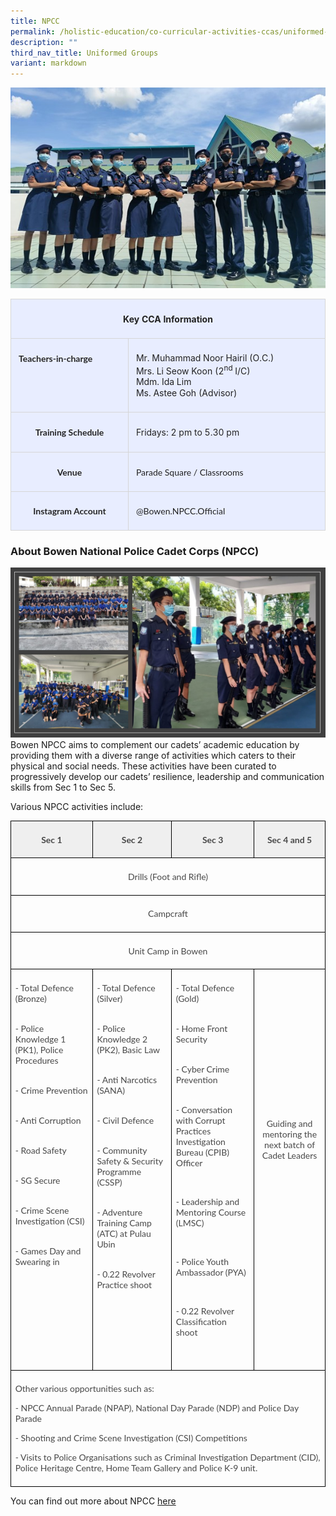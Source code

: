 ```yaml
---
title: NPCC
permalink: /holistic-education/co-curricular-activities-ccas/uniformed-groups/npcc/
description: ""
third_nav_title: Uniformed Groups
variant: markdown
---
```

![](/images/CCAs/Uniform%20Groups/NPCC/npcc%20main.jpg)
<table style="border-collapse:collapse;mso-table-layout-alt:fixed;border:none;
 mso-yfti-tbllook:1536;mso-padding-alt:0cm 5.4pt 0cm 5.4pt;mso-border-insideh:
 cell-none;mso-border-insidev:cell-none" width="624" cellpadding="0" cellspacing="0" border="1" class="MsoNormalTable"><tbody><tr style="mso-yfti-irow:0;mso-yfti-firstrow:yes;height:23.25pt"><td style="width:467.95pt;border:solid #D6D6D6 1.0pt;
  background:#E8EDFF;padding:6.0pt 9.0pt 6.0pt 9.0pt;height:23.25pt" valign="top" colspan="2" width="624"><p style="text-align:center" align="center" class="MsoNormal"><b style="mso-bidi-font-weight:normal"><span style="font-size:10.5pt;
  line-height:115%;color:#222222" lang="EN">Key CCA Information</span></b><span style="font-size:12.0pt;line-height:115%;font-family:&quot;Lato&quot;,sans-serif;
  mso-fareast-font-family:Lato;mso-bidi-font-family:Lato;color:#484848" lang="EN"></span></p></td></tr><tr style="mso-yfti-irow:1;height:47.25pt"><td style="width:174.25pt;border:solid #D6D6D6 1.0pt;
  border-top:none;mso-border-top-alt:solid #D6D6D6 1.0pt;background:#E8EDFF;
  padding:6.0pt 9.0pt 6.0pt 9.0pt;height:47.25pt" valign="top" width="232"><p class="MsoNormal"><b style="mso-bidi-font-weight:normal"><span style="font-size:10.5pt;line-height:115%;font-family:&quot;Lato&quot;,sans-serif;
  mso-fareast-font-family:Lato;mso-bidi-font-family:Lato;color:#252525" lang="EN">Teachers-in-charge</span></b><span style="font-size:12.0pt;line-height:115%;font-family:&quot;Lato&quot;,sans-serif;
  mso-fareast-font-family:Lato;mso-bidi-font-family:Lato;color:#484848" lang="EN"></span></p></td><td style="width:293.7pt;border-top:none;border-left:
  none;border-bottom:solid #D6D6D6 1.0pt;border-right:solid #D6D6D6 1.0pt;
  mso-border-top-alt:solid #D6D6D6 1.0pt;mso-border-left-alt:solid #D6D6D6 1.0pt;
  background:#E8EDFF;padding:6.0pt 9.0pt 6.0pt 9.0pt;height:47.25pt" valign="top" width="392"><p class="MsoNormal"><span style="font-size:10.5pt;line-height:115%;
	color:#222222" lang="EN">Mr. Muhammad Noor Hairil (O.C.)<br> Mrs. Li Seow Koon (2<sup>nd</sup> I/C)<br>Mdm. Ida Lim<br>Ms. Astee Goh (Advisor)</span><span style="font-size:12.0pt;line-height:
  115%;font-family:&quot;Lato&quot;,sans-serif;mso-fareast-font-family:Lato;mso-bidi-font-family:
  Lato;color:#484848" lang="EN"></span></p></td></tr><tr style="mso-yfti-irow:2;height:23.25pt"><td style="width:174.25pt;border:solid #D6D6D6 1.0pt;
  border-top:none;mso-border-top-alt:solid #D6D6D6 1.0pt;background:#E8EDFF;
  padding:6.0pt 9.0pt 6.0pt 9.0pt;height:23.25pt" valign="top" width="232"><p style="text-align:center" align="center" class="MsoNormal"><b style="mso-bidi-font-weight:normal"><span style="font-size:10.5pt;
  line-height:115%;font-family:&quot;Lato&quot;,sans-serif;mso-fareast-font-family:Lato;
  mso-bidi-font-family:Lato;color:#252525" lang="EN">Training Schedule</span></b><span style="font-size:12.0pt;line-height:115%;font-family:&quot;Lato&quot;,sans-serif;
  mso-fareast-font-family:Lato;mso-bidi-font-family:Lato;color:#484848" lang="EN"></span></p></td><td style="width:293.7pt;border-top:none;border-left:
  none;border-bottom:solid #D6D6D6 1.0pt;border-right:solid #D6D6D6 1.0pt;
  mso-border-top-alt:solid #D6D6D6 1.0pt;mso-border-left-alt:solid #D6D6D6 1.0pt;
  background:#E8EDFF;padding:6.0pt 9.0pt 6.0pt 9.0pt;height:23.25pt" valign="top" width="392"><p class="MsoNormal"><span style="font-size:10.5pt;line-height:115%;
  color:#252525" lang="EN">Fridays: 2 pm to 5.30 pm</span><span style="font-size:
  12.0pt;line-height:115%;font-family:&quot;Lato&quot;,sans-serif;mso-fareast-font-family:
  Lato;mso-bidi-font-family:Lato;color:#484848" lang="EN"></span></p></td></tr><tr style="mso-yfti-irow:3;height:22.5pt"><td style="width:174.25pt;border:solid #D6D6D6 1.0pt;
  border-top:none;mso-border-top-alt:solid #D6D6D6 1.0pt;background:#E8EDFF;
  padding:6.0pt 9.0pt 6.0pt 9.0pt;height:22.5pt" valign="top" width="232"><p style="text-align:center" align="center" class="MsoNormal"><b style="mso-bidi-font-weight:normal"><span style="font-size:10.5pt;
  line-height:115%;font-family:&quot;Lato&quot;,sans-serif;mso-fareast-font-family:Lato;
  mso-bidi-font-family:Lato;color:#252525" lang="EN">Venue</span></b><span style="font-size:12.0pt;line-height:115%;font-family:&quot;Lato&quot;,sans-serif;
  mso-fareast-font-family:Lato;mso-bidi-font-family:Lato;color:#484848" lang="EN"></span></p></td><td style="width:293.7pt;border-top:none;border-left:
  none;border-bottom:solid #D6D6D6 1.0pt;border-right:solid #D6D6D6 1.0pt;
  mso-border-top-alt:solid #D6D6D6 1.0pt;mso-border-left-alt:solid #D6D6D6 1.0pt;
  background:#E8EDFF;padding:6.0pt 9.0pt 6.0pt 9.0pt;height:22.5pt" valign="top" width="392"><p class="MsoNormal"><span style="font-size:10.5pt;line-height:115%;
  font-family:&quot;Lato&quot;,sans-serif;mso-fareast-font-family:Lato;mso-bidi-font-family:
  Lato;color:#222222" lang="EN">Parade Square / Classrooms</span><span style="font-size:12.0pt;line-height:115%;font-family:&quot;Lato&quot;,sans-serif;
  mso-fareast-font-family:Lato;mso-bidi-font-family:Lato;color:#484848" lang="EN"></span></p></td></tr><tr style="mso-yfti-irow:4;mso-yfti-lastrow:yes;height:22.5pt"><td style="width:174.25pt;border:solid #D6D6D6 1.0pt;
  border-top:none;mso-border-top-alt:solid #D6D6D6 1.0pt;background:#E8EDFF;
  padding:6.0pt 9.0pt 6.0pt 9.0pt;height:22.5pt" valign="top" width="232"><p style="text-align:center" align="center" class="MsoNormal"><b style="mso-bidi-font-weight:normal"><span style="font-size:10.5pt;
  line-height:115%;font-family:&quot;Lato&quot;,sans-serif;mso-fareast-font-family:Lato;
  mso-bidi-font-family:Lato;color:#252525" lang="EN">Instagram Account</span></b></p></td><td style="width:293.7pt;border-top:none;border-left:
  none;border-bottom:solid #D6D6D6 1.0pt;border-right:solid #D6D6D6 1.0pt;
  mso-border-top-alt:solid #D6D6D6 1.0pt;mso-border-left-alt:solid #D6D6D6 1.0pt;
  background:#E8EDFF;padding:6.0pt 9.0pt 6.0pt 9.0pt;height:22.5pt" valign="top" width="392"><p class="MsoNormal"><span style="font-size:10.5pt;line-height:115%;
  font-family:&quot;Lato&quot;,sans-serif;mso-fareast-font-family:Lato;mso-bidi-font-family:
  Lato;color:#222222" lang="EN">@Bowen.NPCC.Official</span></p></td></tr></tbody></table>

### About Bowen National Police Cadet Corps (NPCC)
![](/images/CCAs/Uniform%20Groups/NPCC/npcc%20group.jpg)
Bowen NPCC aims to complement our cadets’ academic education by providing them with a diverse range of activities which caters to their physical and social needs. These activities have been curated to progressively develop our cadets’ resilience, leadership and communication skills from Sec 1 to Sec 5. 

Various NPCC activities include:

      
<table style="border-collapse:collapse;mso-table-layout-alt:fixed;border:none;
 mso-border-alt:solid black 1.0pt;mso-yfti-tbllook:1536;mso-padding-alt:0cm 5.4pt 0cm 5.4pt;
 mso-border-insideh:1.0pt solid black;mso-border-insidev:1.0pt solid black" width="639" cellpadding="0" cellspacing="0" border="1" class="MsoNormalTable"><tbody><tr style="mso-yfti-irow:0;mso-yfti-firstrow:yes;height:12.95pt"><td style="width:119.85pt;border:solid black 1.0pt;
  background:#EFEFEF;padding:5.0pt 5.0pt 5.0pt 5.0pt;height:12.95pt" valign="top" width="160"><p style="text-align:center;line-height:normal;
  mso-pagination:none;border:none;mso-padding-alt:31.0pt 31.0pt 31.0pt 31.0pt;
  mso-border-shadow:yes" align="center" class="MsoNormal"><b style="mso-bidi-font-weight:normal"><span style="font-family:&quot;Lato&quot;,sans-serif;mso-fareast-font-family:Lato;mso-bidi-font-family:
  Lato;color:#484848" lang="EN">Sec 1</span></b></p></td><td style="width:119.85pt;border:solid black 1.0pt;
  border-left:none;mso-border-left-alt:solid black 1.0pt;background:#EFEFEF;
  padding:5.0pt 5.0pt 5.0pt 5.0pt;height:12.95pt" valign="top" width="160"><p style="text-align:center;line-height:normal;
  mso-pagination:none;border:none;mso-padding-alt:31.0pt 31.0pt 31.0pt 31.0pt;
  mso-border-shadow:yes" align="center" class="MsoNormal"><b style="mso-bidi-font-weight:normal"><span style="font-family:&quot;Lato&quot;,sans-serif;mso-fareast-font-family:Lato;mso-bidi-font-family:
  Lato;color:#484848" lang="EN">Sec 2</span></b></p></td><td style="width:119.85pt;border:solid black 1.0pt;
  border-left:none;mso-border-left-alt:solid black 1.0pt;background:#EFEFEF;
  padding:5.0pt 5.0pt 5.0pt 5.0pt;height:12.95pt" valign="top" width="160"><p style="text-align:center;line-height:normal;
  mso-pagination:none;border:none;mso-padding-alt:31.0pt 31.0pt 31.0pt 31.0pt;
  mso-border-shadow:yes" align="center" class="MsoNormal"><b style="mso-bidi-font-weight:normal"><span style="font-family:&quot;Lato&quot;,sans-serif;mso-fareast-font-family:Lato;mso-bidi-font-family:
  Lato;color:#484848" lang="EN">Sec 3</span></b></p></td><td style="width:119.85pt;border:solid black 1.0pt;
  border-left:none;mso-border-left-alt:solid black 1.0pt;background:#EFEFEF;
  padding:5.0pt 5.0pt 5.0pt 5.0pt;height:12.95pt" valign="top" width="160"><p style="text-align:center;line-height:normal;
  mso-pagination:none;border:none;mso-padding-alt:31.0pt 31.0pt 31.0pt 31.0pt;
  mso-border-shadow:yes" align="center" class="MsoNormal"><b style="mso-bidi-font-weight:normal"><span style="font-family:&quot;Lato&quot;,sans-serif;mso-fareast-font-family:Lato;mso-bidi-font-family:
  Lato;color:#484848" lang="EN">Sec 4 and 5</span></b></p></td></tr><tr style="mso-yfti-irow:1;height:28.45pt"><td style="width:479.55pt;border:solid black 1.0pt;
  border-top:none;mso-border-top-alt:solid black 1.0pt;padding:5.0pt 5.0pt 5.0pt 5.0pt;
  height:28.45pt" valign="top" colspan="4" width="639"><p style="text-align:center;line-height:normal;
  mso-pagination:none" align="center" class="MsoNormal"><span style="font-family:&quot;Lato&quot;,sans-serif;
  mso-fareast-font-family:Lato;mso-bidi-font-family:Lato;color:#484848" lang="EN">Drills (Foot and Rifle)</span></p></td></tr><tr style="mso-yfti-irow:2;height:27.0pt"><td style="width:479.55pt;border:solid black 1.0pt;
  border-top:none;mso-border-top-alt:solid black 1.0pt;padding:5.0pt 5.0pt 5.0pt 5.0pt;
  height:27.0pt" valign="top" colspan="4" width="639"><p style="text-align:center;line-height:normal;
  mso-pagination:none;border:none;mso-padding-alt:31.0pt 31.0pt 31.0pt 31.0pt;
  mso-border-shadow:yes" align="center" class="MsoNormal"><span style="font-family:&quot;Lato&quot;,sans-serif;
  mso-fareast-font-family:Lato;mso-bidi-font-family:Lato;color:#484848" lang="EN">Campcraft</span></p></td></tr><tr style="mso-yfti-irow:3;height:27.75pt"><td style="width:479.55pt;border:solid black 1.0pt;
  border-top:none;mso-border-top-alt:solid black 1.0pt;padding:5.0pt 5.0pt 5.0pt 5.0pt;
  height:27.75pt" valign="top" colspan="4" width="639"><p style="text-align:center;line-height:normal;
  mso-pagination:none;border:none;mso-padding-alt:31.0pt 31.0pt 31.0pt 31.0pt;
  mso-border-shadow:yes" align="center" class="MsoNormal"><span style="font-family:&quot;Lato&quot;,sans-serif;
  mso-fareast-font-family:Lato;mso-bidi-font-family:Lato;color:#484848" lang="EN">Unit Camp in Bowen</span></p></td></tr><tr style="mso-yfti-irow:4;height:272.35pt"><td style="width:119.85pt;border:solid black 1.0pt;
  border-top:none;mso-border-top-alt:solid black 1.0pt;padding:5.0pt 5.0pt 5.0pt 5.0pt;
  height:272.35pt" valign="top" width="160"><p style="line-height:normal;mso-pagination:none;border:none;
  mso-padding-alt:31.0pt 31.0pt 31.0pt 31.0pt;mso-border-shadow:yes" class="MsoNormal"><span style="font-family:&quot;Lato&quot;,sans-serif;mso-fareast-font-family:Lato;
  mso-bidi-font-family:Lato;color:#484848" lang="EN">- Total Defence (Bronze)<br style="mso-special-character:line-break"><br style="mso-special-character:line-break"></span></p><p style="line-height:normal;mso-pagination:none;border:none;
  mso-padding-alt:31.0pt 31.0pt 31.0pt 31.0pt;mso-border-shadow:yes" class="MsoNormal"><span style="font-family:&quot;Lato&quot;,sans-serif;mso-fareast-font-family:Lato;
  mso-bidi-font-family:Lato;color:#484848" lang="EN">- Police Knowledge 1 (PK1), Police Procedures<br style="mso-special-character:line-break"><br style="mso-special-character:line-break"></span></p><p style="line-height:normal;mso-pagination:none;border:none;
  mso-padding-alt:31.0pt 31.0pt 31.0pt 31.0pt;mso-border-shadow:yes" class="MsoNormal"><span style="font-family:&quot;Lato&quot;,sans-serif;mso-fareast-font-family:Lato;
  mso-bidi-font-family:Lato;color:#484848" lang="EN">- Crime Prevention<br style="mso-special-character:line-break"><br style="mso-special-character:line-break"></span></p><p style="line-height:normal;mso-pagination:none;border:none;
  mso-padding-alt:31.0pt 31.0pt 31.0pt 31.0pt;mso-border-shadow:yes" class="MsoNormal"><span style="font-family:&quot;Lato&quot;,sans-serif;mso-fareast-font-family:Lato;
  mso-bidi-font-family:Lato;color:#484848" lang="EN">- Anti Corruption<br style="mso-special-character:line-break"><br style="mso-special-character:line-break"></span></p><p style="line-height:normal;mso-pagination:none;border:none;
  mso-padding-alt:31.0pt 31.0pt 31.0pt 31.0pt;mso-border-shadow:yes" class="MsoNormal"><span style="font-family:&quot;Lato&quot;,sans-serif;mso-fareast-font-family:Lato;
  mso-bidi-font-family:Lato;color:#484848" lang="EN">- Road Safety<br style="mso-special-character:
  line-break"><br style="mso-special-character:line-break"></span></p><p style="line-height:normal;mso-pagination:none;border:none;
  mso-padding-alt:31.0pt 31.0pt 31.0pt 31.0pt;mso-border-shadow:yes" class="MsoNormal"><span style="font-family:&quot;Lato&quot;,sans-serif;mso-fareast-font-family:Lato;
  mso-bidi-font-family:Lato;color:#484848" lang="EN">- SG Secure<br style="mso-special-character:
  line-break"><br style="mso-special-character:line-break"></span></p><p style="line-height:normal;mso-pagination:none;border:none;
  mso-padding-alt:31.0pt 31.0pt 31.0pt 31.0pt;mso-border-shadow:yes" class="MsoNormal"><span style="font-family:&quot;Lato&quot;,sans-serif;mso-fareast-font-family:Lato;
  mso-bidi-font-family:Lato;color:#484848" lang="EN">- Crime Scene Investigation (CSI)<br style="mso-special-character:line-break"><br style="mso-special-character:line-break"></span></p><p style="line-height:normal;mso-pagination:none;border:none;
  mso-padding-alt:31.0pt 31.0pt 31.0pt 31.0pt;mso-border-shadow:yes" class="MsoNormal"><span style="font-family:&quot;Lato&quot;,sans-serif;mso-fareast-font-family:Lato;
  mso-bidi-font-family:Lato;color:#484848" lang="EN">- Games Day and Swearing in</span></p></td><td style="width:119.85pt;border-top:none;border-left:
  none;border-bottom:solid black 1.0pt;border-right:solid black 1.0pt;
  mso-border-top-alt:solid black 1.0pt;mso-border-left-alt:solid black 1.0pt;
  padding:5.0pt 5.0pt 5.0pt 5.0pt;height:272.35pt" valign="top" width="160"><p style="line-height:normal;mso-pagination:none;border:none;
  mso-padding-alt:31.0pt 31.0pt 31.0pt 31.0pt;mso-border-shadow:yes" class="MsoNormal"><span style="font-family:&quot;Lato&quot;,sans-serif;mso-fareast-font-family:Lato;
  mso-bidi-font-family:Lato;color:#484848" lang="EN">- Total Defence (Silver)<br style="mso-special-character:line-break"><br style="mso-special-character:line-break"></span></p><p style="line-height:normal;mso-pagination:none;border:none;
  mso-padding-alt:31.0pt 31.0pt 31.0pt 31.0pt;mso-border-shadow:yes" class="MsoNormal"><span style="font-family:&quot;Lato&quot;,sans-serif;mso-fareast-font-family:Lato;
  mso-bidi-font-family:Lato;color:#484848" lang="EN">- Police Knowledge 2 (PK2), Basic Law<br style="mso-special-character:line-break"><br style="mso-special-character:line-break"></span></p><p style="line-height:normal;mso-pagination:none;border:none;
  mso-padding-alt:31.0pt 31.0pt 31.0pt 31.0pt;mso-border-shadow:yes" class="MsoNormal"><span style="font-family:&quot;Lato&quot;,sans-serif;mso-fareast-font-family:Lato;
  mso-bidi-font-family:Lato;color:#484848" lang="EN">- Anti Narcotics (SANA)<br style="mso-special-character:line-break"><br style="mso-special-character:line-break"></span></p><p style="line-height:normal;mso-pagination:none;border:none;
  mso-padding-alt:31.0pt 31.0pt 31.0pt 31.0pt;mso-border-shadow:yes" class="MsoNormal"><span style="font-family:&quot;Lato&quot;,sans-serif;mso-fareast-font-family:Lato;
  mso-bidi-font-family:Lato;color:#484848" lang="EN">- Civil Defence<br style="mso-special-character:
  line-break"><br style="mso-special-character:line-break"></span></p><p style="line-height:normal;mso-pagination:none;border:none;
  mso-padding-alt:31.0pt 31.0pt 31.0pt 31.0pt;mso-border-shadow:yes" class="MsoNormal"><span style="font-family:&quot;Lato&quot;,sans-serif;mso-fareast-font-family:Lato;
  mso-bidi-font-family:Lato;color:#484848" lang="EN">- Community Safety &amp; Security Programme (CSSP)<br style="mso-special-character:line-break"><br style="mso-special-character:line-break"></span></p><p style="line-height:normal;mso-pagination:none;border:none;
  mso-padding-alt:31.0pt 31.0pt 31.0pt 31.0pt;mso-border-shadow:yes" class="MsoNormal"><span style="font-family:&quot;Lato&quot;,sans-serif;mso-fareast-font-family:Lato;
  mso-bidi-font-family:Lato;color:#484848" lang="EN">- Adventure Training Camp (ATC) at Pulau Ubin<br style="mso-special-character:line-break"><br style="mso-special-character:line-break"></span></p><p style="line-height:normal;mso-pagination:none;border:none;
  mso-padding-alt:31.0pt 31.0pt 31.0pt 31.0pt;mso-border-shadow:yes" class="MsoNormal"><span style="font-family:&quot;Lato&quot;,sans-serif;mso-fareast-font-family:Lato;
  mso-bidi-font-family:Lato;color:#484848" lang="EN">- 0.22 Revolver Practice shoot</span></p><p style="line-height:normal;mso-pagination:none" class="MsoNormal"><span style="font-family:&quot;Lato&quot;,sans-serif;mso-fareast-font-family:Lato;
  mso-bidi-font-family:Lato;color:#484848" lang="EN">&nbsp;</span></p></td><td style="width:119.85pt;border-top:none;border-left:
  none;border-bottom:solid black 1.0pt;border-right:solid black 1.0pt;
  mso-border-top-alt:solid black 1.0pt;mso-border-left-alt:solid black 1.0pt;
  padding:5.0pt 5.0pt 5.0pt 5.0pt;height:272.35pt" valign="top" width="160"><p style="line-height:normal;mso-pagination:none;border:none;
  mso-padding-alt:31.0pt 31.0pt 31.0pt 31.0pt;mso-border-shadow:yes" class="MsoNormal"><span style="font-family:&quot;Lato&quot;,sans-serif;mso-fareast-font-family:Lato;
  mso-bidi-font-family:Lato;color:#484848" lang="EN">- Total Defence (Gold)<br style="mso-special-character:line-break"><br style="mso-special-character:line-break"></span></p><p style="line-height:normal;mso-pagination:none;border:none;
  mso-padding-alt:31.0pt 31.0pt 31.0pt 31.0pt;mso-border-shadow:yes" class="MsoNormal"><span style="font-family:&quot;Lato&quot;,sans-serif;mso-fareast-font-family:Lato;
  mso-bidi-font-family:Lato;color:#484848" lang="EN">- Home Front Security<br style="mso-special-character:line-break"><br style="mso-special-character:line-break"></span></p><p style="line-height:normal;mso-pagination:none;border:none;
  mso-padding-alt:31.0pt 31.0pt 31.0pt 31.0pt;mso-border-shadow:yes" class="MsoNormal"><span style="font-family:&quot;Lato&quot;,sans-serif;mso-fareast-font-family:Lato;
  mso-bidi-font-family:Lato;color:#484848" lang="EN">- Cyber Crime Prevention<br style="mso-special-character:line-break"><br style="mso-special-character:line-break"></span></p><p style="line-height:normal;mso-pagination:none;border:none;
  mso-padding-alt:31.0pt 31.0pt 31.0pt 31.0pt;mso-border-shadow:yes" class="MsoNormal"><span style="font-family:&quot;Lato&quot;,sans-serif;mso-fareast-font-family:Lato;
  mso-bidi-font-family:Lato;color:#484848" lang="EN">- Conversation with Corrupt Practices Investigation Bureau (CPIB) Officer</span></p><p style="margin-left:18.0pt;mso-add-space:auto;
  line-height:normal;mso-pagination:none;border:none;mso-padding-alt:31.0pt 31.0pt 31.0pt 31.0pt;
  mso-border-shadow:yes" class="MsoListParagraph"><span style="font-family:&quot;Lato&quot;,sans-serif;
  mso-fareast-font-family:Lato;mso-bidi-font-family:Lato;color:#484848" lang="EN">&nbsp;</span></p><p style="line-height:normal;mso-pagination:none;border:none;
  mso-padding-alt:31.0pt 31.0pt 31.0pt 31.0pt;mso-border-shadow:yes" class="MsoNormal"><span style="font-family:&quot;Lato&quot;,sans-serif;mso-fareast-font-family:Lato;
  mso-bidi-font-family:Lato;color:#484848" lang="EN">- Leadership and Mentoring Course (LMSC)</span></p><p class="MsoListParagraph"><span style="font-family:&quot;Lato&quot;,sans-serif;
  mso-fareast-font-family:Lato;mso-bidi-font-family:Lato;color:#484848" lang="EN">&nbsp;</span></p><p style="line-height:normal;mso-pagination:none;border:none;
  mso-padding-alt:31.0pt 31.0pt 31.0pt 31.0pt;mso-border-shadow:yes" class="MsoNormal"><span style="font-family:&quot;Lato&quot;,sans-serif;mso-fareast-font-family:Lato;
  mso-bidi-font-family:Lato;color:#484848" lang="EN">- Police Youth Ambassador (PYA)</span></p><p class="MsoListParagraph"><span style="font-family:&quot;Lato&quot;,sans-serif;
  mso-fareast-font-family:Lato;mso-bidi-font-family:Lato;color:#484848" lang="EN">&nbsp;</span></p><p style="line-height:normal;mso-pagination:none;border:none;
  mso-padding-alt:31.0pt 31.0pt 31.0pt 31.0pt;mso-border-shadow:yes" class="MsoNormal"><span style="font-family:&quot;Lato&quot;,sans-serif;mso-fareast-font-family:Lato;
  mso-bidi-font-family:Lato;color:#484848" lang="EN">- 0.22 Revolver Classification shoot</span></p><p style="line-height:normal;mso-pagination:none;border:none;
  mso-padding-alt:31.0pt 31.0pt 31.0pt 31.0pt;mso-border-shadow:yes" class="MsoNormal"><span style="font-family:&quot;Lato&quot;,sans-serif;mso-fareast-font-family:Lato;
  mso-bidi-font-family:Lato;color:#484848" lang="EN">&nbsp;</span></p></td><td style="width:119.85pt;border-top:none;border-left:
  none;border-bottom:solid black 1.0pt;border-right:solid black 1.0pt;
  mso-border-top-alt:solid black 1.0pt;mso-border-left-alt:solid black 1.0pt;
  padding:5.0pt 5.0pt 5.0pt 5.0pt;height:272.35pt" valign="top" width="160"><p style="text-align:center;line-height:normal;
  mso-pagination:none;border:none;mso-padding-alt:31.0pt 31.0pt 31.0pt 31.0pt;
  mso-border-shadow:yes" align="center" class="MsoNormal"><span style="font-family:&quot;Lato&quot;,sans-serif;
  mso-fareast-font-family:Lato;mso-bidi-font-family:Lato;color:#484848" lang="EN">&nbsp;</span></p><p style="text-align:center;line-height:normal;
  mso-pagination:none;border:none;mso-padding-alt:31.0pt 31.0pt 31.0pt 31.0pt;
  mso-border-shadow:yes" align="center" class="MsoNormal"><span style="font-family:&quot;Lato&quot;,sans-serif;
  mso-fareast-font-family:Lato;mso-bidi-font-family:Lato;color:#484848" lang="EN">&nbsp;</span></p><p style="text-align:center;line-height:normal;
  mso-pagination:none;border:none;mso-padding-alt:31.0pt 31.0pt 31.0pt 31.0pt;
  mso-border-shadow:yes" align="center" class="MsoNormal"><span style="font-family:&quot;Lato&quot;,sans-serif;
  mso-fareast-font-family:Lato;mso-bidi-font-family:Lato;color:#484848" lang="EN">&nbsp;</span></p><p style="text-align:center;line-height:normal;
  mso-pagination:none;border:none;mso-padding-alt:31.0pt 31.0pt 31.0pt 31.0pt;
  mso-border-shadow:yes" align="center" class="MsoNormal"><span style="font-family:&quot;Lato&quot;,sans-serif;
  mso-fareast-font-family:Lato;mso-bidi-font-family:Lato;color:#484848" lang="EN">&nbsp;</span></p><p style="text-align:center;line-height:normal;
  mso-pagination:none;border:none;mso-padding-alt:31.0pt 31.0pt 31.0pt 31.0pt;
  mso-border-shadow:yes" align="center" class="MsoNormal"><span style="font-family:&quot;Lato&quot;,sans-serif;
  mso-fareast-font-family:Lato;mso-bidi-font-family:Lato;color:#484848" lang="EN">&nbsp;</span></p><p style="text-align:center;line-height:normal;
  mso-pagination:none;border:none;mso-padding-alt:31.0pt 31.0pt 31.0pt 31.0pt;
  mso-border-shadow:yes" align="center" class="MsoNormal"><span style="font-family:&quot;Lato&quot;,sans-serif;
  mso-fareast-font-family:Lato;mso-bidi-font-family:Lato;color:#484848" lang="EN">&nbsp;</span></p><p style="text-align:center;line-height:normal;
  mso-pagination:none;border:none;mso-padding-alt:31.0pt 31.0pt 31.0pt 31.0pt;
  mso-border-shadow:yes" align="center" class="MsoNormal"><span style="font-family:&quot;Lato&quot;,sans-serif;
  mso-fareast-font-family:Lato;mso-bidi-font-family:Lato;color:#484848" lang="EN">&nbsp;</span></p><p style="text-align:center;line-height:normal;
  mso-pagination:none;border:none;mso-padding-alt:31.0pt 31.0pt 31.0pt 31.0pt;
  mso-border-shadow:yes" align="center" class="MsoNormal"><span style="font-family:&quot;Lato&quot;,sans-serif;
  mso-fareast-font-family:Lato;mso-bidi-font-family:Lato;color:#484848" lang="EN">Guiding and mentoring the next batch of Cadet Leaders</span></p><p style="line-height:normal;mso-pagination:none;border:none;
  mso-padding-alt:31.0pt 31.0pt 31.0pt 31.0pt;mso-border-shadow:yes" class="MsoNormal"><span style="font-family:&quot;Lato&quot;,sans-serif;mso-fareast-font-family:Lato;
  mso-bidi-font-family:Lato;color:#484848" lang="EN">&nbsp;</span></p><p style="line-height:normal;mso-pagination:none;border:none;
  mso-padding-alt:31.0pt 31.0pt 31.0pt 31.0pt;mso-border-shadow:yes" class="MsoNormal"><span style="font-family:&quot;Lato&quot;,sans-serif;mso-fareast-font-family:Lato;
  mso-bidi-font-family:Lato;color:#484848" lang="EN">&nbsp;</span></p></td></tr><tr style="mso-yfti-irow:5;mso-yfti-lastrow:yes;height:102.9pt"><td style="width:479.55pt;border:solid black 1.0pt;
  border-top:none;mso-border-top-alt:solid black 1.0pt;padding:5.0pt 5.0pt 5.0pt 5.0pt;
  height:102.9pt" valign="top" colspan="4" width="639"><p style="line-height:normal;mso-pagination:none;border:none;
  mso-padding-alt:31.0pt 31.0pt 31.0pt 31.0pt;mso-border-shadow:yes" class="MsoNormal"><span style="font-family:&quot;Lato&quot;,sans-serif;mso-fareast-font-family:Lato;
  mso-bidi-font-family:Lato;color:#484848" lang="EN">Other various opportunities such as:</span></p><span style="font-family:&quot;Lato&quot;,sans-serif;mso-fareast-font-family:Lato;
  mso-bidi-font-family:Lato;color:#484848" lang="EN">- NPCC Annual Parade (NPAP), National Day Parade (NDP) and Police Day Parade<br style="mso-special-character:
  line-break"></span><p></p><span style="font-family:&quot;Lato&quot;,sans-serif;mso-fareast-font-family:Lato;
  mso-bidi-font-family:Lato;color:#484848" lang="EN">- Shooting and Crime Scene Investigation (CSI) Competitions</span><p></p><span style="font-family:&quot;Lato&quot;,sans-serif;mso-fareast-font-family:Lato;
  mso-bidi-font-family:Lato;color:#484848" lang="EN">- Visits to Police Organisations such as Criminal Investigation Department (CID), Police Heritage Centre, Home Team Gallery and Police K-9 unit.</span><p></p></td></tr></tbody></table>

You can find out more about NPCC
<a href="https://www.npcc.org.sg/" rel="noopener" target="\_blank">here</a>